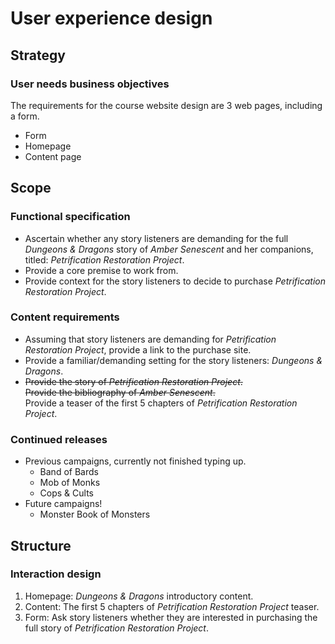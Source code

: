 # User experience design

## Strategy

### User needs business objectives

The requirements for the course website design are 3 web pages, including a form.
- Form
- Homepage
- Content page

## Scope

### Functional specification

- Ascertain whether any story listeners are demanding for the full _Dungeons & Dragons_ story of _Amber Senescent_ and her companions, titled: _Petrification Restoration Project_.
- Provide a core premise to work from.
- Provide context for the story listeners to decide to purchase _Petrification Restoration Project_.

### Content requirements

- Assuming that story listeners are demanding for _Petrification Restoration Project_, provide a link to the purchase site.
- Provide a familiar/demanding setting for the story listeners: _Dungeons & Dragons_.
- ~~Provide the story of _Petrification Restoration Project_.~~  
    ~~Provide the bibliography of _Amber Senescent_.~~  
    Provide a teaser of the first 5 chapters of _Petrification Restoration Project_.

### Continued releases

- Previous campaigns, currently not finished typing up.
    - Band of Bards
    - Mob of Monks
    - Cops & Cults
- Future campaigns!
    - Monster Book of Monsters

## Structure

### Interaction design

1. Homepage: _Dungeons & Dragons_ introductory content.
1. Content: The first 5 chapters of _Petrification Restoration Project_ teaser.
1. Form: Ask story listeners whether they are interested in purchasing the full story of _Petrification Restoration Project_.


